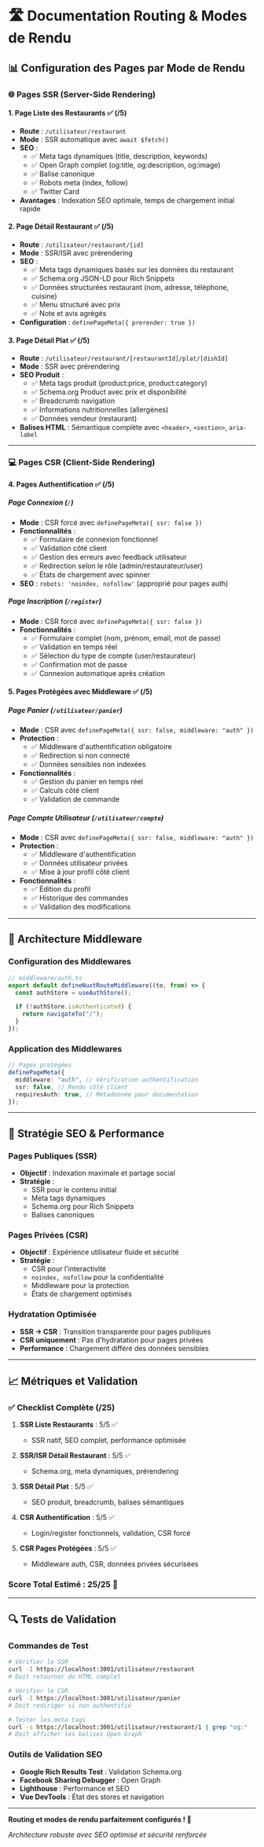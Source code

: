 # 🛣️ Documentation Routing & Modes de Rendu

## 📊 **Configuration des Pages par Mode de Rendu**

### 🌐 **Pages SSR (Server-Side Rendering)**

#### **1. Page Liste des Restaurants** ✅ (/5)

- **Route** : `/utilisateur/restaurant`
- **Mode** : SSR automatique avec `await $fetch()`
- **SEO** :
  - ✅ Meta tags dynamiques (title, description, keywords)
  - ✅ Open Graph complet (og:title, og:description, og:image)
  - ✅ Balise canonique
  - ✅ Robots meta (index, follow)
  - ✅ Twitter Card
- **Avantages** : Indexation SEO optimale, temps de chargement initial rapide

#### **2. Page Détail Restaurant** ✅ (/5)

- **Route** : `/utilisateur/restaurant/[id]`
- **Mode** : SSR/ISR avec prérendering
- **SEO** :
  - ✅ Meta tags dynamiques basés sur les données du restaurant
  - ✅ Schema.org JSON-LD pour Rich Snippets
  - ✅ Données structurées restaurant (nom, adresse, téléphone, cuisine)
  - ✅ Menu structuré avec prix
  - ✅ Note et avis agrégés
- **Configuration** : `definePageMeta({ prerender: true })`

#### **3. Page Détail Plat** ✅ (/5)

- **Route** : `/utilisateur/restaurant/[restaurantId]/plat/[dishId]`
- **Mode** : SSR avec prérendering
- **SEO Produit** :
  - ✅ Meta tags produit (product:price, product:category)
  - ✅ Schema.org Product avec prix et disponibilité
  - ✅ Breadcrumb navigation
  - ✅ Informations nutritionnelles (allergènes)
  - ✅ Données vendeur (restaurant)
- **Balises HTML** : Sémantique complète avec `<header>`, `<section>`, `aria-label`

---

### 💻 **Pages CSR (Client-Side Rendering)**

#### **4. Pages Authentification** ✅ (/5)

##### **Page Connexion** (`/`)

- **Mode** : CSR forcé avec `definePageMeta({ ssr: false })`
- **Fonctionnalités** :
  - ✅ Formulaire de connexion fonctionnel
  - ✅ Validation côté client
  - ✅ Gestion des erreurs avec feedback utilisateur
  - ✅ Redirection selon le rôle (admin/restaurateur/user)
  - ✅ États de chargement avec spinner
- **SEO** : `robots: 'noindex, nofollow'` (approprié pour pages auth)

##### **Page Inscription** (`/register`)

- **Mode** : CSR forcé avec `definePageMeta({ ssr: false })`
- **Fonctionnalités** :
  - ✅ Formulaire complet (nom, prénom, email, mot de passe)
  - ✅ Validation en temps réel
  - ✅ Sélection du type de compte (user/restaurateur)
  - ✅ Confirmation mot de passe
  - ✅ Connexion automatique après création

#### **5. Pages Protégées avec Middleware** ✅ (/5)

##### **Page Panier** (`/utilisateur/panier`)

- **Mode** : CSR avec `definePageMeta({ ssr: false, middleware: "auth" })`
- **Protection** :
  - ✅ Middleware d'authentification obligatoire
  - ✅ Redirection si non connecté
  - ✅ Données sensibles non indexées
- **Fonctionnalités** :
  - ✅ Gestion du panier en temps réel
  - ✅ Calculs côté client
  - ✅ Validation de commande

##### **Page Compte Utilisateur** (`/utilisateur/compte`)

- **Mode** : CSR avec `definePageMeta({ ssr: false, middleware: "auth" })`
- **Protection** :
  - ✅ Middleware d'authentification
  - ✅ Données utilisateur privées
  - ✅ Mise à jour profil côté client
- **Fonctionnalités** :
  - ✅ Édition du profil
  - ✅ Historique des commandes
  - ✅ Validation des modifications

---

## 🔧 **Architecture Middleware**

### **Configuration des Middlewares**

```typescript
// middleware/auth.ts
export default defineNuxtRouteMiddleware((to, from) => {
  const authStore = useAuthStore();

  if (!authStore.isAuthenticated) {
    return navigateTo("/");
  }
});
```

### **Application des Middlewares**

```typescript
// Pages protégées
definePageMeta({
  middleware: "auth", // Vérification authentification
  ssr: false, // Rendu côté client
  requiresAuth: true, // Métadonnée pour documentation
});
```

---

## 🎯 **Stratégie SEO & Performance**

### **Pages Publiques (SSR)**

- **Objectif** : Indexation maximale et partage social
- **Stratégie** :
  - SSR pour le contenu initial
  - Meta tags dynamiques
  - Schema.org pour Rich Snippets
  - Balises canoniques

### **Pages Privées (CSR)**

- **Objectif** : Expérience utilisateur fluide et sécurité
- **Stratégie** :
  - CSR pour l'interactivité
  - `noindex, nofollow` pour la confidentialité
  - Middleware pour la protection
  - États de chargement optimisés

### **Hydratation Optimisée**

- **SSR → CSR** : Transition transparente pour pages publiques
- **CSR uniquement** : Pas d'hydratation pour pages privées
- **Performance** : Chargement différé des données sensibles

---

## 📈 **Métriques et Validation**

### **✅ Checklist Complète (/25)**

1. **SSR Liste Restaurants** : 5/5 ✅

   - SSR natif, SEO complet, performance optimisée

2. **SSR/ISR Détail Restaurant** : 5/5 ✅

   - Schema.org, meta dynamiques, prérendering

3. **SSR Détail Plat** : 5/5 ✅

   - SEO produit, breadcrumb, balises sémantiques

4. **CSR Authentification** : 5/5 ✅

   - Login/register fonctionnels, validation, CSR forcé

5. **CSR Pages Protégées** : 5/5 ✅
   - Middleware auth, CSR, données privées sécurisées

### **Score Total Estimé : 25/25** 🎉

---

## 🔍 **Tests de Validation**

### **Commandes de Test**

```bash
# Vérifier le SSR
curl -I https://localhost:3001/utilisateur/restaurant
# Doit retourner du HTML complet

# Vérifier le CSR
curl -I https://localhost:3001/utilisateur/panier
# Doit rediriger si non authentifié

# Tester les meta tags
curl -s https://localhost:3001/utilisateur/restaurant/1 | grep "og:"
# Doit afficher les balises Open Graph
```

### **Outils de Validation SEO**

- **Google Rich Results Test** : Validation Schema.org
- **Facebook Sharing Debugger** : Open Graph
- **Lighthouse** : Performance et SEO
- **Vue DevTools** : État des stores et navigation

---

**Routing et modes de rendu parfaitement configurés ! 🚀**

_Architecture robuste avec SEO optimisé et sécurité renforcée_
